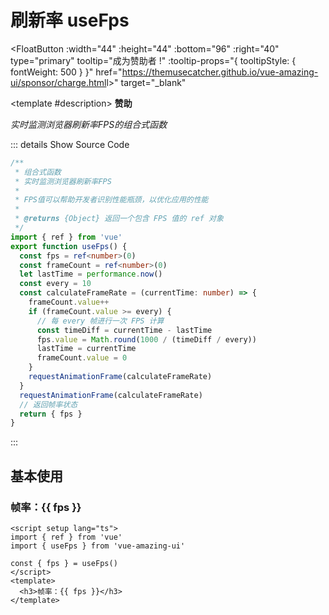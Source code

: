 # 刷新率 useFps

<FloatButton
  :width="44"
  :height="44"
  :bottom="96"
  :right="40"
  type="primary"
  tooltip="成为赞助者 !"
  :tooltip-props="{
    tooltipStyle: {
      fontWeight: 500
    }
  }"
  href="<https://themusecatcher.github.io/vue-amazing-ui/sponsor/charge.html>l>"
  target="_blank"
>
  <template #description>
    <span style="font-size: 14px; font-weight: 600;">赞助</span>
  </template>
</FloatButton>
<BackTop />
<Watermark fullscreen content="Vue Amazing UI" />

*实时监测浏览器刷新率FPS的组合式函数*

::: details Show Source Code

```ts
/**
 * 组合式函数
 * 实时监测浏览器刷新率FPS
 *
 * FPS值可以帮助开发者识别性能瓶颈，以优化应用的性能
 *
 * @returns {Object} 返回一个包含 FPS 值的 ref 对象
 */
import { ref } from 'vue'
export function useFps() {
  const fps = ref<number>(0)
  const frameCount = ref<number>(0)
  let lastTime = performance.now()
  const every = 10
  const calculateFrameRate = (currentTime: number) => {
    frameCount.value++
    if (frameCount.value >= every) {
      // 每 every 帧进行一次 FPS 计算
      const timeDiff = currentTime - lastTime
      fps.value = Math.round(1000 / (timeDiff / every))
      lastTime = currentTime
      frameCount.value = 0
    }
    requestAnimationFrame(calculateFrameRate)
  }
  requestAnimationFrame(calculateFrameRate)
  // 返回帧率状态
  return { fps }
}
```

:::

<script setup lang="ts">
import { ref } from 'vue'
import { useFps } from 'vue-amazing-ui'

const { fps } = useFps()
</script>

## 基本使用

<h3>帧率：{{ fps }}</h3>

```vue
<script setup lang="ts">
import { ref } from 'vue'
import { useFps } from 'vue-amazing-ui'

const { fps } = useFps()
</script>
<template>
  <h3>帧率：{{ fps }}</h3>
</template>
```
